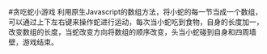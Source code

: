 #贪吃蛇小游戏
利用原生Javascript的数组方法，将小蛇的每一节当成一个数组，可以通过上下左右键来操作蛇进行运动，每次当小蛇吃到食物，自身的长度加一，改变数组的长度，当蛇改变方向将数组的顺序改变，头当小蛇碰到自身和四周墙壁，游戏结束。
